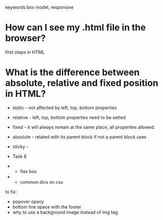 keywords
box model, responsive

# How can I see my .html file in the browser?
first steps in HTML
# <element attribute="valie"></element>
# What is the difference between absolute, relative and fixed position in HTML?
* static - not affected by left, top, bottom properties
* relative - left, top, bottom properties need to be setted
* fixed - it will always remain at the same place, all properties allowed.
* absolute - related with its parent block if not a parent block uses 
* sticky -

* Task 8
* * flex box
* * common divs on css

to fix:
- popover opacy
- bottom line space with the footer
- why to use a background image instead of img tag
